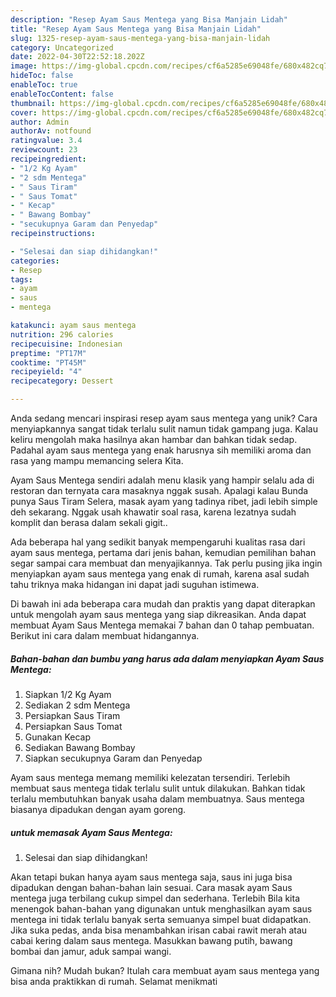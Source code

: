 ```yaml
---
description: "Resep Ayam Saus Mentega yang Bisa Manjain Lidah"
title: "Resep Ayam Saus Mentega yang Bisa Manjain Lidah"
slug: 1325-resep-ayam-saus-mentega-yang-bisa-manjain-lidah
category: Uncategorized
date: 2022-04-30T22:52:18.202Z
image: https://img-global.cpcdn.com/recipes/cf6a5285e69048fe/680x482cq70/ayam-saus-mentega-foto-resep-utama.jpg
hideToc: false
enableToc: true
enableTocContent: false
thumbnail: https://img-global.cpcdn.com/recipes/cf6a5285e69048fe/680x482cq70/ayam-saus-mentega-foto-resep-utama.jpg
cover: https://img-global.cpcdn.com/recipes/cf6a5285e69048fe/680x482cq70/ayam-saus-mentega-foto-resep-utama.jpg
author: Admin
authorAv: notfound
ratingvalue: 3.4
reviewcount: 23
recipeingredient:
- "1/2 Kg Ayam"
- "2 sdm Mentega"
- " Saus Tiram"
- " Saus Tomat"
- " Kecap"
- " Bawang Bombay"
- "secukupnya Garam dan Penyedap"
recipeinstructions:

- "Selesai dan siap dihidangkan!"
categories:
- Resep
tags:
- ayam
- saus
- mentega

katakunci: ayam saus mentega 
nutrition: 296 calories
recipecuisine: Indonesian
preptime: "PT17M"
cooktime: "PT45M"
recipeyield: "4"
recipecategory: Dessert

---
```





Anda sedang mencari inspirasi resep ayam saus mentega yang unik? Cara menyiapkannya sangat tidak terlalu sulit namun tidak gampang juga. Kalau keliru mengolah maka hasilnya akan hambar dan bahkan tidak sedap. Padahal ayam saus mentega yang enak harusnya sih memiliki aroma dan rasa yang mampu memancing selera Kita.





Ayam Saus Mentega sendiri adalah menu klasik yang hampir selalu ada di restoran dan ternyata cara masaknya nggak susah. Apalagi kalau Bunda punya Saus Tiram Selera, masak ayam yang tadinya ribet, jadi lebih simple deh sekarang. Nggak usah khawatir soal rasa, karena lezatnya sudah komplit dan berasa dalam sekali gigit..

Ada beberapa hal yang sedikit banyak mempengaruhi kualitas rasa dari ayam saus mentega, pertama dari jenis bahan, kemudian pemilihan bahan segar sampai cara membuat dan menyajikannya. Tak perlu pusing jika ingin menyiapkan ayam saus mentega yang enak di rumah, karena asal sudah tahu triknya maka hidangan ini dapat jadi suguhan istimewa.






Di bawah ini ada beberapa cara mudah dan praktis yang dapat diterapkan untuk mengolah ayam saus mentega yang siap dikreasikan. Anda dapat membuat Ayam Saus Mentega memakai 7 bahan dan 0 tahap pembuatan. Berikut ini cara dalam membuat hidangannya.

<!--inarticleads1-->

##### Bahan-bahan dan bumbu yang harus ada dalam menyiapkan Ayam Saus Mentega:

1. Siapkan 1/2 Kg Ayam
1. Sediakan 2 sdm Mentega
1. Persiapkan  Saus Tiram
1. Persiapkan  Saus Tomat
1. Gunakan  Kecap
1. Sediakan  Bawang Bombay
1. Siapkan secukupnya Garam dan Penyedap


Ayam saus mentega memang memiliki kelezatan tersendiri. Terlebih membuat saus mentega tidak terlalu sulit untuk dilakukan. Bahkan tidak terlalu membutuhkan banyak usaha dalam membuatnya. Saus mentega biasanya dipadukan dengan ayam goreng. 

<!--inarticleads2-->

#####  untuk memasak Ayam Saus Mentega:


1. Selesai dan siap dihidangkan!

Akan tetapi bukan hanya ayam saus mentega saja, saus ini juga bisa dipadukan dengan bahan-bahan lain sesuai. Cara masak ayam Saus mentega juga terbilang cukup simpel dan sederhana. Terlebih Bila kita menengok bahan-bahan yang digunakan untuk menghasilkan ayam saus mentega ini tidak terlalu banyak serta semuanya simpel buat didapatkan. Jika suka pedas, anda bisa menambahkan irisan cabai rawit merah atau cabai kering dalam saus mentega. Masukkan bawang putih, bawang bombai dan jamur, aduk sampai wangi. 

Gimana nih? Mudah bukan? Itulah cara membuat ayam saus mentega yang bisa anda praktikkan di rumah. Selamat menikmati
